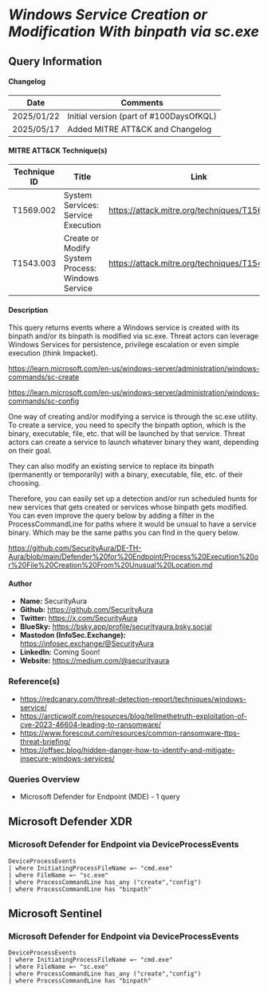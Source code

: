 # *Windows Service Creation or Modification With binpath via sc.exe*

## Query Information

#### Changelog

| Date | Comments |
|---|---|
| 2025/01/22 | Initial version (part of #100DaysOfKQL) |
| 2025/05/17 | Added MITRE ATT&CK and Changelog |

#### MITRE ATT&CK Technique(s)

| Technique ID | Title    | Link    |
| ---  | --- | --- |
| T1569.002 | System Services: Service Execution | https://attack.mitre.org/techniques/T1569/002/ |
| T1543.003 | Create or Modify System Process: Windows Service | https://attack.mitre.org/techniques/T1543/003/ |

#### Description

This query returns events where a Windows service is created with its binpath and/or its binpath is modified via sc.exe. Threat actors can leverage Windows Services for persistence, privilege escalation or even simple execution (think Impacket).

https://learn.microsoft.com/en-us/windows-server/administration/windows-commands/sc-create

https://learn.microsoft.com/en-us/windows-server/administration/windows-commands/sc-config

One way of creating and/or modifying a service is through the sc.exe utility. To create a service, you need to specify the binpath option, which is the binary, executable, file, etc. that will be launched by that service. Threat actors can create a service to launch whatever binary they want, depending on their goal.

They can also modify an existing service to replace its binpath (permanently or temporarily) with a binary, executable, file, etc. of their choosing.

Therefore, you can easily set up a detection and/or run scheduled hunts for new services that gets created or services whose binpath gets modified. You can even improve the query below by adding a filter in the ProcessCommandLine for paths where it would be unsual to have a service binary. Which may be the same paths you can find in the query below.

https://github.com/SecurityAura/DE-TH-Aura/blob/main/Defender%20for%20Endpoint/Process%20Execution%20or%20File%20Creation%20From%20Unusual%20Location.md

#### Author <Optional>
- **Name:** SecurityAura
- **Github:** https://github.com/SecurityAura
- **Twitter:** https://x.com/SecurityAura
- **BlueSky:** https://bsky.app/profile/securityaura.bsky.social
- **Mastodon (InfoSec.Exchange):** https://infosec.exchange/@SecurityAura
- **LinkedIn:** Coming Soon!
- **Website:** https://medium.com/@securityaura

### Reference(s) ###

- https://redcanary.com/threat-detection-report/techniques/windows-service/
- https://arcticwolf.com/resources/blog/tellmethetruth-exploitation-of-cve-2023-46604-leading-to-ransomware/
- https://www.forescout.com/resources/common-ransomware-ttps-threat-briefing/
- https://offsec.blog/hidden-danger-how-to-identify-and-mitigate-insecure-windows-services/

### Queries Overview ###

- Microsoft Defender for Endpoint (MDE) - 1 query

## Microsoft Defender XDR ##
### Microsoft Defender for Endpoint via DeviceProcessEvents ###
```KQL
DeviceProcessEvents
| where InitiatingProcessFileName =~ "cmd.exe"
| where FileName =~ "sc.exe"
| where ProcessCommandLine has_any ("create","config")
| where ProcessCommandLine has "binpath"
```
## Microsoft Sentinel ##
### Microsoft Defender for Endpoint via DeviceProcessEvents ###
```KQL
DeviceProcessEvents
| where InitiatingProcessFileName =~ "cmd.exe"
| where FileName =~ "sc.exe"
| where ProcessCommandLine has_any ("create","config")
| where ProcessCommandLine has "binpath"
```
